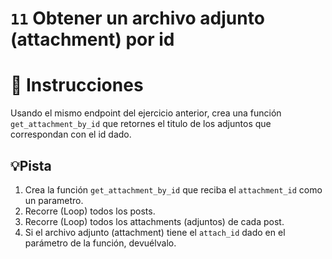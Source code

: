 # `11` Obtener un archivo adjunto (attachment) por id

# 📝 Instrucciones

Usando el mismo endpoint del ejercicio anterior, crea una función `get_attachment_by_id` que retornes el titulo de los adjuntos que correspondan con el id dado.

## 💡Pista

1. Crea la función `get_attachment_by_id` que reciba el `attachment_id` como un parametro.
2. Recorre (Loop) todos los posts.
3. Recorre (Loop) todos los attachments (adjuntos) de cada post.
4. Si el archivo adjunto (attachment) tiene el `attach_id` dado en el parámetro de la función, devuélvalo.

